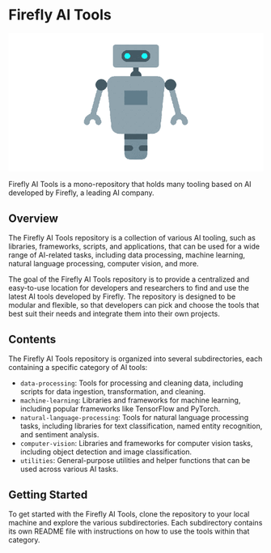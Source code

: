 # Firefly AI Tools

![AI robot icon](ai-robot.png)

Firefly AI Tools is a mono-repository that holds many tooling based on AI developed by Firefly, a leading AI company.

## Overview

The Firefly AI Tools repository is a collection of various AI tooling, such as libraries, frameworks, scripts, and applications, that can be used for a wide range of AI-related tasks, including data processing, machine learning, natural language processing, computer vision, and more.

The goal of the Firefly AI Tools repository is to provide a centralized and easy-to-use location for developers and researchers to find and use the latest AI tools developed by Firefly. The repository is designed to be modular and flexible, so that developers can pick and choose the tools that best suit their needs and integrate them into their own projects.

## Contents

The Firefly AI Tools repository is organized into several subdirectories, each containing a specific category of AI tools:

- `data-processing`: Tools for processing and cleaning data, including scripts for data ingestion, transformation, and cleaning.
- `machine-learning`: Libraries and frameworks for machine learning, including popular frameworks like TensorFlow and PyTorch.
- `natural-language-processing`: Tools for natural language processing tasks, including libraries for text classification, named entity recognition, and sentiment analysis.
- `computer-vision`: Libraries and frameworks for computer vision tasks, including object detection and image classification.
- `utilities`: General-purpose utilities and helper functions that can be used across various AI tasks.

## Getting Started

To get started with the Firefly AI Tools, clone the repository to your local machine and explore the various subdirectories. Each subdirectory contains its own README file with instructions on how to use the tools within that category.

